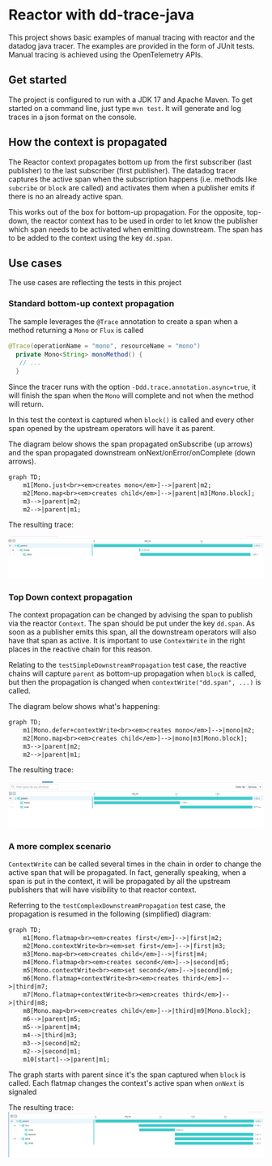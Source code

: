 # Reactor with dd-trace-java

This project shows basic examples of manual tracing with reactor and the datadog java tracer.
The examples are provided in the form of JUnit tests. Manual tracing is achieved using the OpenTelemetry APIs.

## Get started

The project is configured to run with a JDK 17 and Apache Maven.
To get started on a command line, just type `mvn test`. It will generate and log traces in a json format on the
console.

## How the context is propagated

The Reactor context propagates bottom up from the first subscriber (last publisher) to the last subscriber (first publisher).
The datadog tracer captures the active span when the subscription happens (i.e. methods like `subcribe` or `block` are called)
and activates them when a publisher emits if there is no an already active span.

This works out of the box for bottom-up propagation. For the opposite, top-down, the reactor context has to be used in order 
to let know the publisher which span needs to be activated when emitting downstream. The span has to be 
added to the context using the key `dd.span`.

## Use cases

The use cases are reflecting the tests in this project

### Standard bottom-up context propagation

The sample leverages the `@Trace` annotation to create a span when a method returning a `Mono` or `Flux` is called
```java
@Trace(operationName = "mono", resourceName = "mono")
  private Mono<String> monoMethod() {
   // ...
  }
```

Since the tracer runs with the option `-Ddd.trace.annotation.async=true`, it will finish the span when the `Mono` 
will complete and not when the method will return.

In this test the context is captured when `block()` is called and every other span opened by the upstream operators
will have it as parent.

The diagram below shows the span propagated onSubscribe (up arrows)
and the span propagated downstream onNext/onError/onComplete (down arrows). 

```mermaid
graph TD;
    m1[Mono.just<br><em>creates mono</em>]-->|parent|m2;
    m2[Mono.map<br><em>creates child</em>]-->|parent|m3[Mono.block];
    m3-->|parent|m2;
    m2-->|parent|m1;
```

The resulting trace:

![img.png](img.png)


### Top Down context propagation

The context propagation can be changed by advising the span to publish via the reactor `Context`. 
The span should be put under the key `dd.span`.
As soon as a publisher emits this span, all the downstream operators will also have that span as active. 
It is important to use `ContextWrite` in the right places in the reactive chain for this reason.

Relating to the `testSimpleDownstreamPropagation` test case, the reactive chains will capture `parent` as bottom-up propagation
when `block` is called, but then the propagation is changed when `contextWrite("dd.span", ...)` is called.

The diagram below shows what's happening:

```mermaid
graph TD;
    m1[Mono.defer+contextWrite<br><em>creates mono</em>]-->|mono|m2;
    m2[Mono.map<br><em>creates child</em>]-->|mono|m3[Mono.block];
    m3-->|parent|m2;
    m2-->|parent|m1;
```

The resulting trace:

![img_1.png](img_1.png)

### A more complex scenario

`ContextWrite` can be called several times in the chain in order to change the active span that will be propagated.
In fact, generally speaking, when a span is put in the context, it will be propagated by all the upstream publishers
that will have visibility to that reactor context. 

Referring to the `testComplexDownstreamPropagation` test case, the propagation is resumed in the following (simplified) diagram:

```mermaid
graph TD;
    m1[Mono.flatmap<br><em>creates first</em>]-->|first|m2;
    m2[Mono.contextWrite<br><em>set first</em>]-->|first|m3;
    m3[Mono.map<br><em>creates child</em>]-->|first|m4;
    m4[Mono.flatmap<br><em>creates second</em>]-->|second|m5;
    m5[Mono.contextWrite<br><em>set second</em>]-->|second|m6;
    m6[Mono.flatmap+contextWrite<br><em>creates third</em>]-->|third|m7;
    m7[Mono.flatmap+contextWrite<br><em>creates third</em>]-->|third|m8;
    m8[Mono.map<br><em>creates child</em>]-->|third|m9[Mono.block];
    m6-->|parent|m5;
    m5-->|parent|m4;
    m4-->|third|m3;
    m3-->|second|m2;
    m2-->|second|m1;
    m10[start]-->|parent|m1;
```

The graph starts with parent since it's the span captured when `block` is called. 
Each flatmap changes the context's active span when `onNext` is signaled

The resulting trace:
![img_2.png](img_2.png)

